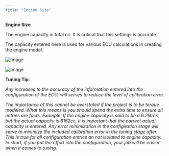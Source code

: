 ```yaml
---
title: "Engine Size"
---
```


**Engine Size**


The engine capacity in total cc. It is critical that this settings is accurate.&nbsp;


The capacity entered here is used for various ECU calculations in creating the engine model.


![Image](</lib/AA main1.jpg>)


![Image](</lib/Tuning Tip.jpg>) &nbsp; &nbsp; &nbsp; &nbsp; &nbsp; &nbsp;

**Tuning Tip**:&nbsp;


*Any increases to the accuracy of the information entered into the configuration of the ECU, will serves to reduce the level of calibration error.*

*The importance of this cannot be overstated if the project is to be torque modeled. What this means is you should spend the extra time to ensure all entries are facts. Example: If the engine capacity is said to be a 6.2litres, but the actual capacity is 6162cc, it is important that the correct actual capacity is entered. Any error minimization in the configiration stage will serve to minimize the included calibration error in the tuning stage after. This is true for all configuration entries an not isolated to engine capacity. In short, if you put the effort into the configuration, your job will be easier when it comes to tuning.*
